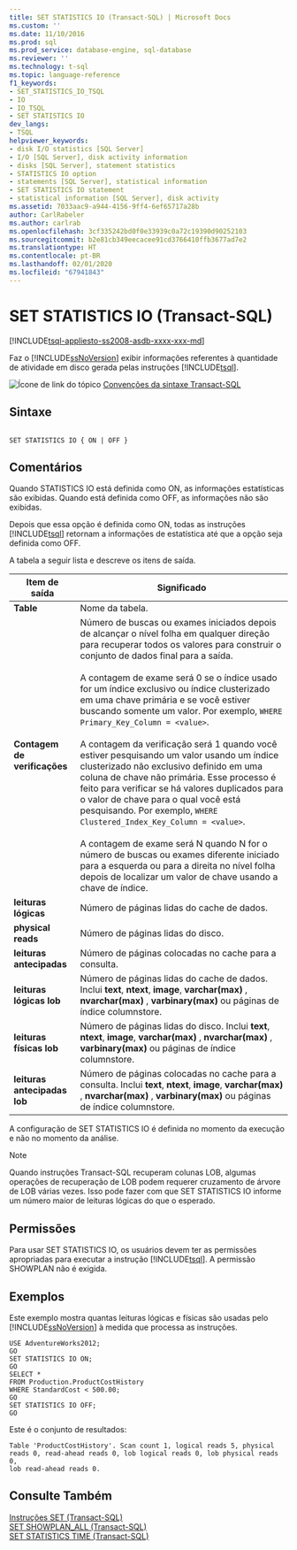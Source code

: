 ```yaml
---
title: SET STATISTICS IO (Transact-SQL) | Microsoft Docs
ms.custom: ''
ms.date: 11/10/2016
ms.prod: sql
ms.prod_service: database-engine, sql-database
ms.reviewer: ''
ms.technology: t-sql
ms.topic: language-reference
f1_keywords:
- SET_STATISTICS_IO_TSQL
- IO
- IO_TSQL
- SET STATISTICS IO
dev_langs:
- TSQL
helpviewer_keywords:
- disk I/O statistics [SQL Server]
- I/O [SQL Server], disk activity information
- disks [SQL Server], statement statistics
- STATISTICS IO option
- statements [SQL Server], statistical information
- SET STATISTICS IO statement
- statistical information [SQL Server], disk activity
ms.assetid: 7033aac9-a944-4156-9ff4-6ef65717a28b
author: CarlRabeler
ms.author: carlrab
ms.openlocfilehash: 3cf335242bd0f0e33939c0a72c19390d90252103
ms.sourcegitcommit: b2e81cb349eecacee91cd3766410ffb3677ad7e2
ms.translationtype: HT
ms.contentlocale: pt-BR
ms.lasthandoff: 02/01/2020
ms.locfileid: "67941843"
---
```

# <a name="set-statistics-io-transact-sql"></a>SET STATISTICS IO (Transact-SQL)
[!INCLUDE[tsql-appliesto-ss2008-asdb-xxxx-xxx-md](../../includes/tsql-appliesto-ss2008-asdb-xxxx-xxx-md.md)]

  Faz o [!INCLUDE[ssNoVersion](../../includes/ssnoversion-md.md)] exibir informações referentes à quantidade de atividade em disco gerada pelas instruções [!INCLUDE[tsql](../../includes/tsql-md.md)].  
  
 ![Ícone de link do tópico](../../database-engine/configure-windows/media/topic-link.gif "Ícone de link do tópico") [Convenções da sintaxe Transact-SQL](../../t-sql/language-elements/transact-sql-syntax-conventions-transact-sql.md)  
  
## <a name="syntax"></a>Sintaxe  
  
```  
  
SET STATISTICS IO { ON | OFF }  
```  
  
## <a name="remarks"></a>Comentários  
 Quando STATISTICS IO está definida como ON, as informações estatísticas são exibidas. Quando está definida como OFF, as informações não são exibidas.   
  
 Depois que essa opção é definida como ON, todas as instruções [!INCLUDE[tsql](../../includes/tsql-md.md)] retornam a informações de estatística até que a opção seja definida como OFF.  
  
 A tabela a seguir lista e descreve os itens de saída.  
  
|Item de saída|Significado|  
|-----------------|-------------|  
|**Table**|Nome da tabela.|  
|**Contagem de verificações**|Número de buscas ou exames iniciados depois de alcançar o nível folha em qualquer direção para recuperar todos os valores para construir o conjunto de dados final para a saída.<br /><br /> A contagem de exame será 0 se o índice usado for um índice exclusivo ou índice clusterizado em uma chave primária e se você estiver buscando somente um valor. Por exemplo, `WHERE Primary_Key_Column = <value>`.<br /><br /> A contagem da verificação será 1 quando você estiver pesquisando um valor usando um índice clusterizado não exclusivo definido em uma coluna de chave não primária. Esse processo é feito para verificar se há valores duplicados para o valor de chave para o qual você está pesquisando. Por exemplo, `WHERE Clustered_Index_Key_Column = <value>`.<br /><br /> A contagem de exame será N quando N for o número de buscas ou exames diferente iniciado para a esquerda ou para a direita no nível folha depois de localizar um valor de chave usando a chave de índice.|  
|**leituras lógicas**|Número de páginas lidas do cache de dados.|  
|**physical reads**|Número de páginas lidas do disco.|  
|**leituras antecipadas**|Número de páginas colocadas no cache para a consulta.|  
|**leituras lógicas lob**|Número de páginas lidas do cache de dados. Inclui **text**, **ntext**, **image**, **varchar(max)** , **nvarchar(max)** , **varbinary(max)** ou páginas de índice columnstore.|  
|**leituras físicas lob**|Número de páginas lidas do disco. Inclui **text**, **ntext**, **image**, **varchar(max)** , **nvarchar(max)** , **varbinary(max)** ou páginas de índice columnstore.|  
|**leituras antecipadas lob**|Número de páginas colocadas no cache para a consulta. Inclui **text**, **ntext**, **image**, **varchar(max)** , **nvarchar(max)** , **varbinary(max)** ou páginas de índice columnstore.|

 A configuração de SET STATISTICS IO é definida no momento da execução e não no momento da análise.

> [!NOTE]  
> Quando instruções Transact-SQL recuperam colunas LOB, algumas operações de recuperação de LOB podem requerer cruzamento de árvore de LOB várias vezes. Isso pode fazer com que SET STATISTICS IO informe um número maior de leituras lógicas do que o esperado.

## <a name="permissions"></a>Permissões  
 Para usar SET STATISTICS IO, os usuários devem ter as permissões apropriadas para executar a instrução [!INCLUDE[tsql](../../includes/tsql-md.md)]. A permissão SHOWPLAN não é exigida.  
  
## <a name="examples"></a>Exemplos  
 Este exemplo mostra quantas leituras lógicas e físicas são usadas pelo [!INCLUDE[ssNoVersion](../../includes/ssnoversion-md.md)] à medida que processa as instruções.  
  
```  
USE AdventureWorks2012;  
GO         
SET STATISTICS IO ON;  
GO  
SELECT *   
FROM Production.ProductCostHistory  
WHERE StandardCost < 500.00;  
GO  
SET STATISTICS IO OFF;  
GO  
```  
  
 Este é o conjunto de resultados:  
  
```  
Table 'ProductCostHistory'. Scan count 1, logical reads 5, physical   
reads 0, read-ahead reads 0, lob logical reads 0, lob physical reads 0,   
lob read-ahead reads 0.  
```  
  
## <a name="see-also"></a>Consulte Também  
 [Instruções SET &#40;Transact-SQL&#41;](../../t-sql/statements/set-statements-transact-sql.md)   
 [SET SHOWPLAN_ALL &#40;Transact-SQL&#41;](../../t-sql/statements/set-showplan-all-transact-sql.md)   
 [SET STATISTICS TIME &#40;Transact-SQL&#41;](../../t-sql/statements/set-statistics-time-transact-sql.md)  
  
  
